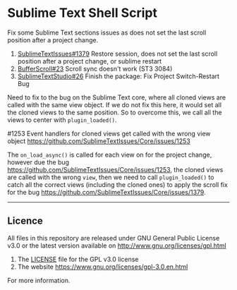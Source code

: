 # Sublime Text Shell Script


Fix some Sublime Text sections issues as does not set the last scroll position after a project change.


1. [SublimeTextIssues#1379](https://github.com/SublimeTextIssues/Core/issues/1379) Restore session, does not set the last scroll position after a project change, or sublime restart
1. [BufferScroll#23](https://github.com/titoBouzout/BufferScroll/issues/23) Scroll sync doesn't work (ST3 3084)
1. [SublimeTextStudio#26](https://github.com/evandrocoan/SublimeTextStudio/issues/26) Finish the package: Fix Project Switch-Restart Bug


Need to fix to the bug on the Sublime Text core, where all cloned views are called with the same
view object. If we do not fix this here, it would set all the cloned views to the same
position. So to overcome this, we call all the views to center with `plugin_loaded()`.

#1253 Event handlers for cloned views get called with the wrong view object
https://github.com/SublimeTextIssues/Core/issues/1253

The `on_load_async()` is called for each view on for the project change, however
due the bug https://github.com/SublimeTextIssues/Core/issues/1253, the cloned
views are called with the wrong `view`, then we need to call `plugin_loaded()` to catch
all the correct views (including the cloned ones) to apply the scroll fix for the bug
https://github.com/SublimeTextIssues/Core/issues/1379.


___
## Licence

All files in this repository are released under GNU General Public License v3.0
or the latest version available on http://www.gnu.org/licenses/gpl.html

1. The [LICENSE](LICENSE) file for the GPL v3.0 license
1. The website https://www.gnu.org/licenses/gpl-3.0.en.html

For more information.


